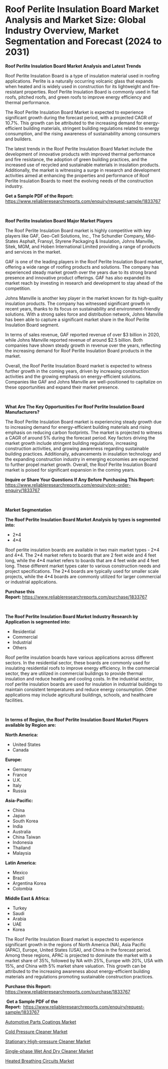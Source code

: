 <p><h1>Roof Perlite Insulation Board Market Analysis and Market Size: Global Industry Overview, Market Segmentation and Forecast (2024 to 2031)</h1></p><p><strong>Roof Perlite Insulation Board Market Analysis and Latest Trends</strong></p>
<p><p>Roof Perlite Insulation Board is a type of insulation material used in roofing applications. Perlite is a naturally occurring volcanic glass that expands when heated and is widely used in construction for its lightweight and fire-resistant properties. Roof Perlite Insulation Board is commonly used in flat roofs, pitched roofs, and green roofs to improve energy efficiency and thermal performance.</p><p>The Roof Perlite Insulation Board Market is expected to experience significant growth during the forecast period, with a projected CAGR of 10.7%. This growth can be attributed to the increasing demand for energy-efficient building materials, stringent building regulations related to energy consumption, and the rising awareness of sustainability among consumers and builders.</p><p>The latest trends in the Roof Perlite Insulation Board Market include the development of innovative products with improved thermal performance and fire resistance, the adoption of green building practices, and the increased use of recycled and sustainable materials in insulation products. Additionally, the market is witnessing a surge in research and development activities aimed at enhancing the properties and performance of Roof Perlite Insulation Boards to meet the evolving needs of the construction industry.</p></p>
<p><strong>Get a Sample PDF of the Report:&nbsp;</strong> <a href="https://www.reliableresearchreports.com/enquiry/request-sample/1833767">https://www.reliableresearchreports.com/enquiry/request-sample/1833767</a></p>
<p>&nbsp;</p>
<p><strong>Roof Perlite Insulation Board Major Market Players</strong></p>
<p><p>The Roof Perlite Insulation Board market is highly competitive with key players like GAF, Geo-Cell Solutions, Inc., The Schundler Company, Mid-States Asphalt, Fransyl, Styrene Packaging & Insulation, Johns Manville, Sitek, MGM, and Hoben International Limited providing a range of products and services in the market.</p><p>GAF is one of the leading players in the Roof Perlite Insulation Board market, offering a wide range of roofing products and solutions. The company has experienced steady market growth over the years due to its strong brand presence and innovative product offerings. GAF has also expanded its market reach by investing in research and development to stay ahead of the competition.</p><p>Johns Manville is another key player in the market known for its high-quality insulation products. The company has witnessed significant growth in recent years, thanks to its focus on sustainability and environment-friendly solutions. With a strong sales force and distribution network, Johns Manville has been able to capture a significant market share in the Roof Perlite Insulation Board segment.</p><p>In terms of sales revenue, GAF reported revenue of over $3 billion in 2020, while Johns Manville reported revenue of around $2.5 billion. Both companies have shown steady growth in revenue over the years, reflecting the increasing demand for Roof Perlite Insulation Board products in the market.</p><p>Overall, the Roof Perlite Insulation Board market is expected to witness further growth in the coming years, driven by increasing construction activities and the growing emphasis on energy-efficient solutions. Companies like GAF and Johns Manville are well-positioned to capitalize on these opportunities and expand their market presence.</p></p>
<p>&nbsp;</p>
<p><strong>What Are The Key Opportunities For Roof Perlite Insulation Board Manufacturers?</strong></p>
<p><p>The Roof Perlite Insulation Board market is experiencing steady growth due to increasing demand for energy-efficient building materials and rising emphasis on reducing carbon footprints. The market is projected to witness a CAGR of around 5% during the forecast period. Key factors driving the market growth include stringent building regulations, increasing construction activities, and growing awareness regarding sustainable building practices. Additionally, advancements in insulation technology and the expanding construction industry in emerging economies are expected to further propel market growth. Overall, the Roof Perlite Insulation Board market is poised for significant expansion in the coming years.</p></p>
<p><strong>Inquire or Share Your Questions If Any Before Purchasing This Report:</strong> <a href="https://www.reliableresearchreports.com/enquiry/pre-order-enquiry/1833767">https://www.reliableresearchreports.com/enquiry/pre-order-enquiry/1833767</a></p>
<p>&nbsp;</p>
<p><strong>Market Segmentation</strong></p>
<p><strong>The Roof Perlite Insulation Board Market Analysis by types is segmented into:</strong></p>
<p><ul><li>2*4</li><li>4*4</li></ul></p>
<p><p>Roof perlite insulation boards are available in two main market types - 2*4 and 4*4. The 2*4 market refers to boards that are 2 feet wide and 4 feet long, while the 4*4 market refers to boards that are 4 feet wide and 4 feet long. These different market types cater to various construction needs and project specifications. The 2*4 boards are typically used for smaller scale projects, while the 4*4 boards are commonly utilized for larger commercial or industrial applications.</p></p>
<p><strong>Purchase this Report:&nbsp;</strong><a href="https://www.reliableresearchreports.com/purchase/1833767">https://www.reliableresearchreports.com/purchase/1833767</a></p>
<p>&nbsp;</p>
<p><strong>The Roof Perlite Insulation Board Market Industry Research by Application is segmented into:</strong></p>
<p><ul><li>Residential</li><li>Commercial</li><li>Industrial</li><li>Others</li></ul></p>
<p><p>Roof perlite insulation boards have various applications across different sectors. In the residential sector, these boards are commonly used for insulating residential roofs to improve energy efficiency. In the commercial sector, they are utilized in commercial buildings to provide thermal insulation and reduce heating and cooling costs. In the industrial sector, roof perlite insulation boards are used for insulation in industrial buildings to maintain consistent temperatures and reduce energy consumption. Other applications may include agricultural buildings, schools, and healthcare facilities.</p></p>
<p>&nbsp;</p>
<p><strong>In terms of Region, the Roof Perlite Insulation Board Market Players available by Region are:</strong></p>
<p>
    <p> <strong> North America: </strong>
        <ul>
            <li>United States</li>
            <li>Canada</li>
        </ul>
        </p> 
    <p> <strong> Europe: </strong>
        <ul>
            <li>Germany</li>
            <li>France</li>
            <li>U.K.</li>
            <li>Italy</li>
            <li>Russia</li>
        </ul>
        </p> 
    <p> <strong> Asia-Pacific: </strong>
        <ul>
            <li>China</li>
            <li>Japan</li>
            <li>South Korea</li>
            <li>India</li>
            <li>Australia</li>
            <li>China Taiwan</li>
            <li>Indonesia</li>
            <li>Thailand</li>
            <li>Malaysia</li>
        </ul>
        </p> 
    <p> <strong> Latin America: </strong>
        <ul>
            <li>Mexico</li>
            <li>Brazil</li>
            <li>Argentina Korea</li>
            <li>Colombia</li>
        </ul>
        </p> 
    <p> <strong> Middle East & Africa: </strong>
        <ul>
            <li>Turkey</li>
            <li>Saudi</li>
            <li>Arabia</li>
            <li>UAE</li>
            <li>Korea</li>
        </ul>
    </p>
    </p>
<p><p>The Roof Perlite Insulation Board market is expected to experience significant growth in the regions of North America (NA), Asia Pacific (APAC), Europe, United States (USA), and China in the forecast period. Among these regions, APAC is projected to dominate the market with a market share of 35%, followed by NA with 25%, Europe with 20%, USA with 15%, and China with 5% market share valuation. This growth can be attributed to the increasing awareness about energy-efficient building materials and regulations promoting sustainable construction practices.</p></p>
<p><strong>Purchase this Report: </strong><a href="https://www.reliableresearchreports.com/purchase/1833767">https://www.reliableresearchreports.com/purchase/1833767</a></p>
<p>&nbsp;<strong>Get a Sample PDF of the Report:&nbsp;&nbsp;</strong><a href="https://www.reliableresearchreports.com/enquiry/request-sample/1833767">https://www.reliableresearchreports.com/enquiry/request-sample/1833767</a></p>
<p><strong></strong></p>
<p><p><a href="https://issuu.com/reportprime-2/docs/automotive-parts-coatings-market-size-2030.pptx">Automotive Parts Coatings Market</a></p><p><a href="https://github.com/singletonthaxterkelliehr2df/Market-Research-Report-List-1/blob/main/cold-pressure-cleaner-market.md">Cold Pressure Cleaner Market</a></p><p><a href="https://github.com/RichRobinson5/Market-Research-Report-List-3/blob/main/stationary-high-pressure-cleaner-market.md">Stationary High-pressure Cleaner Market</a></p><p><a href="https://github.com/gdfhhhj/Market-Research-Report-List-3/blob/main/single-phase-wet-and-dry-cleaner-market.md">Single-phase Wet And Dry Cleaner Market</a></p><p><a href="https://issuu.com/reportprime-2/docs/heated-breathing-circuits-market-size-2030.pptx">Heated Breathing Circuits Market</a></p></p>